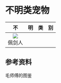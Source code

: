 # 不明类宠物

|                         不                          |  明   |  类   |  别   |
| :-------------------------------------------------: | :---: | :---: | :---: |
| ![](/static/images/game/chongwu/pjr.png)<br/>佩剑人 | <br/> | <br/> | <br/> |

## 参考资料

毛师傅的图鉴